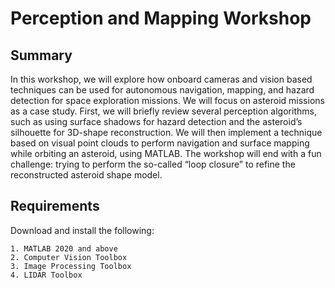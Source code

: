 # Perception and Mapping Workshop

## Summary

In this workshop, we will explore how onboard cameras and vision based techniques can be used for autonomous navigation, mapping, and hazard detection for space exploration missions. We will focus on asteroid missions as a case study. First, we will briefly review several perception algorithms, such as using surface shadows for hazard detection and the asteroid’s silhouette for 3D-shape reconstruction. We will then implement a technique based on visual point clouds to perform navigation and surface mapping while orbiting an asteroid, using MATLAB. The workshop will end with a fun challenge: trying to perform the so-called “loop closure” to refine the reconstructed asteroid shape model.

## Requirements

Download and install the following:

```
1. MATLAB 2020 and above
2. Computer Vision Toolbox
3. Image Processing Toolbox
4. LIDAR Toolbox
```
